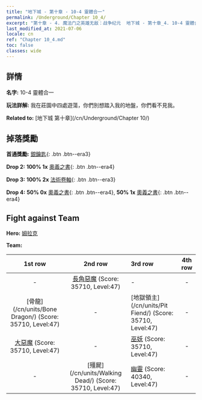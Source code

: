 ```yaml
---
title: "地下城 - 第十章 - 10-4 靈體合一"
permalink: /Underground/Chapter 10_4/
excerpt: "第十章 - 4. 魔法门之英雄无敌：战争纪元  地下城 - 第十章_4. 10-4 靈體合一"
last_modified_at: 2021-07-06
locale: cn
ref: "Chapter 10_4.md"
toc: false
classes: wide
---
```


## 詳情

 **名字:** 10-4 靈體合一

 **玩法詳解:**       我在莊園中四處遊蕩，你們別想踏入我的地盤，你們看不見我。

 **Related to:** [地下城 第十章](/cn/Underground/Chapter 10/)

## 掉落獎勵

 **首通獎勵:** [銀鑰匙](/cn/Items/con_693/){: .btn .btn--era3}

 **Drop 2:** **100% 1x** [奧義之書](/cn/Items/mat_46/){: .btn .btn--era4}

 **Drop 3:** **100% 2x** [法術卷軸](/cn/Items/con_694/){: .btn .btn--era3}

 **Drop 4:** **50% 0x** [奧義之書](/cn/Items/mat_39/){: .btn .btn--era4}, **50% 1x** [奧義之書](/cn/Items/mat_39/){: .btn .btn--era4}


## Fight against Team
 **Hero:** [姆拉克](/cn/heroes/Mullich/)

 **Team:**


  | 1st row | 2nd row | 3rd row | 4th row |
  |:----:|:----:|:----|:----:|
  | - | [長角惡魔](/cn/units/Demon/) (Score: 35710, Level:47)  | - | - |
  | [骨龍](/cn/units/Bone Dragon/) (Score: 35710, Level:47)  | - | [地獄領主](/cn/units/Pit Fiend/) (Score: 35710, Level:47)  | - |
  | [大惡魔](/cn/units/Devil/) (Score: 35710, Level:47)  | - | [巫妖](/cn/units/Lich/) (Score: 35710, Level:47)  | - |
  | - | [殭屍](/cn/units/Walking Dead/) (Score: 35710, Level:47)  | [幽靈](/cn/units/Wight/) (Score: 40340, Level:47)  | - |


